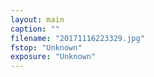 ```yaml
---
layout: main
caption: ""
filename: "20171116223329.jpg"
fstop: "Unknown"
exposure: "Unknown"
---
```

